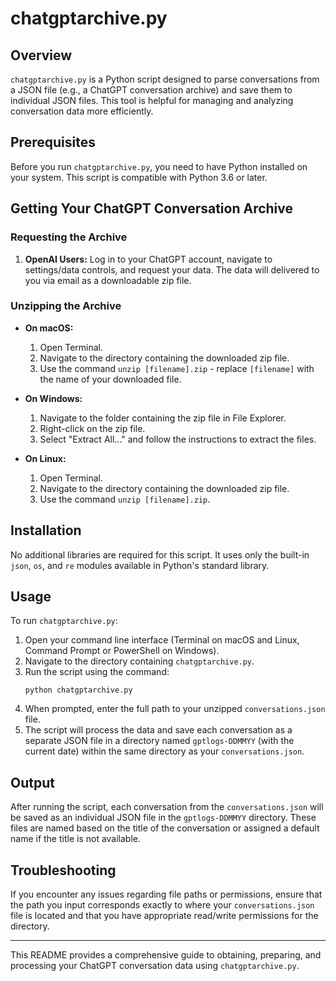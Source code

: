 
# chatgptarchive.py

## Overview

`chatgptarchive.py` is a Python script designed to parse conversations from a JSON file (e.g., a ChatGPT conversation archive) and save them to individual JSON files. This tool is helpful for managing and analyzing conversation data more efficiently.

## Prerequisites

Before you run `chatgptarchive.py`, you need to have Python installed on your system. This script is compatible with Python 3.6 or later.

## Getting Your ChatGPT Conversation Archive

### Requesting the Archive

1. **OpenAI Users:** Log in to your ChatGPT account, navigate to settings/data controls, and request your data. The data will delivered to you via email as a downloadable zip file.

### Unzipping the Archive

- **On macOS:**
  1. Open Terminal.
  2. Navigate to the directory containing the downloaded zip file.
  3. Use the command `unzip [filename].zip` - replace `[filename]` with the name of your downloaded file.

- **On Windows:**
  1. Navigate to the folder containing the zip file in File Explorer.
  2. Right-click on the zip file.
  3. Select "Extract All..." and follow the instructions to extract the files.

- **On Linux:**
  1. Open Terminal.
  2. Navigate to the directory containing the downloaded zip file.
  3. Use the command `unzip [filename].zip`.

## Installation

No additional libraries are required for this script. It uses only the built-in `json`, `os`, and `re` modules available in Python's standard library.

## Usage

To run `chatgptarchive.py`:

1. Open your command line interface (Terminal on macOS and Linux, Command Prompt or PowerShell on Windows).
2. Navigate to the directory containing `chatgptarchive.py`.
3. Run the script using the command:
   ```
   python chatgptarchive.py
   ```
4. When prompted, enter the full path to your unzipped `conversations.json` file.
5. The script will process the data and save each conversation as a separate JSON file in a directory named `gptlogs-DDMMYY` (with the current date) within the same directory as your `conversations.json`.

## Output

After running the script, each conversation from the `conversations.json` will be saved as an individual JSON file in the `gptlogs-DDMMYY` directory. These files are named based on the title of the conversation or assigned a default name if the title is not available.

## Troubleshooting

If you encounter any issues regarding file paths or permissions, ensure that the path you input corresponds exactly to where your `conversations.json` file is located and that you have appropriate read/write permissions for the directory.

---

This README provides a comprehensive guide to obtaining, preparing, and processing your ChatGPT conversation data using `chatgptarchive.py`.
